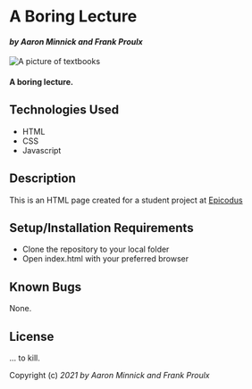 # A Boring Lecture

#### _by Aaron Minnick and Frank Proulx_
![A picture of textbooks](img/textbooks.png)
#### A boring lecture.

## Technologies Used

* HTML
* CSS
* Javascript

## Description

This is an HTML page created for a student project at [Epicodus](www.epicodus.com)

## Setup/Installation Requirements

* Clone the repository to your local folder
* Open index.html with your preferred browser

## Known Bugs

None.

## License

... to kill.

Copyright (c) _2021 by Aaron Minnick and Frank Proulx_